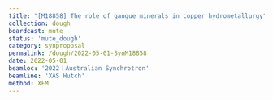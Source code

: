 ```yaml
---
title: "[M18858] The role of gangue minerals in copper hydrometallurgy"
collection: dough
boardcast: mute
status: 'mute_dough'
category: synproposal
permalink: /dough/2022-05-01-SynM18858
date: 2022-05-01
beamloc: '2022｜Australian Synchrotron'
beamline: 'XAS Hutch'
method: XFM
---
```


